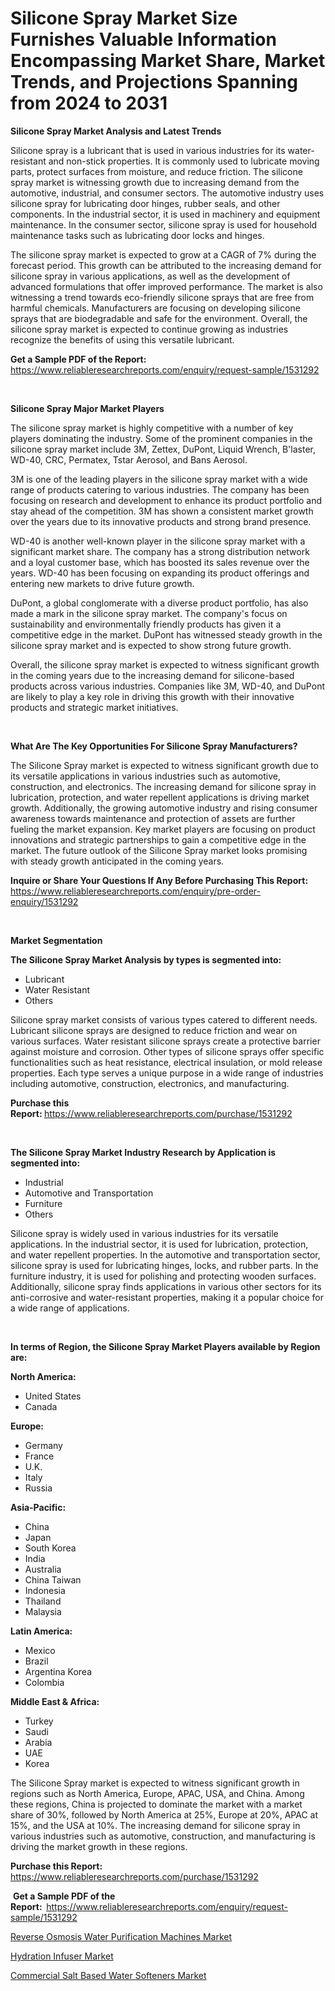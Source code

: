 <p><h1>Silicone Spray Market Size Furnishes Valuable Information Encompassing Market Share, Market Trends, and Projections Spanning from 2024 to 2031</h1></p><p><strong>Silicone Spray Market Analysis and Latest Trends</strong></p>
<p><p>Silicone spray is a lubricant that is used in various industries for its water-resistant and non-stick properties. It is commonly used to lubricate moving parts, protect surfaces from moisture, and reduce friction. The silicone spray market is witnessing growth due to increasing demand from the automotive, industrial, and consumer sectors. The automotive industry uses silicone spray for lubricating door hinges, rubber seals, and other components. In the industrial sector, it is used in machinery and equipment maintenance. In the consumer sector, silicone spray is used for household maintenance tasks such as lubricating door locks and hinges.</p><p>The silicone spray market is expected to grow at a CAGR of 7% during the forecast period. This growth can be attributed to the increasing demand for silicone spray in various applications, as well as the development of advanced formulations that offer improved performance. The market is also witnessing a trend towards eco-friendly silicone sprays that are free from harmful chemicals. Manufacturers are focusing on developing silicone sprays that are biodegradable and safe for the environment. Overall, the silicone spray market is expected to continue growing as industries recognize the benefits of using this versatile lubricant.</p></p>
<p><strong>Get a Sample PDF of the Report:&nbsp;</strong> <a href="https://www.reliableresearchreports.com/enquiry/request-sample/1531292">https://www.reliableresearchreports.com/enquiry/request-sample/1531292</a></p>
<p>&nbsp;</p>
<p><strong>Silicone Spray Major Market Players</strong></p>
<p><p>The silicone spray market is highly competitive with a number of key players dominating the industry. Some of the prominent companies in the silicone spray market include 3M, Zettex, DuPont, Liquid Wrench, B'laster, WD-40, CRC, Permatex, Tstar Aerosol, and Bans Aerosol.</p><p>3M is one of the leading players in the silicone spray market with a wide range of products catering to various industries. The company has been focusing on research and development to enhance its product portfolio and stay ahead of the competition. 3M has shown a consistent market growth over the years due to its innovative products and strong brand presence.</p><p>WD-40 is another well-known player in the silicone spray market with a significant market share. The company has a strong distribution network and a loyal customer base, which has boosted its sales revenue over the years. WD-40 has been focusing on expanding its product offerings and entering new markets to drive future growth.</p><p>DuPont, a global conglomerate with a diverse product portfolio, has also made a mark in the silicone spray market. The company's focus on sustainability and environmentally friendly products has given it a competitive edge in the market. DuPont has witnessed steady growth in the silicone spray market and is expected to show strong future growth.</p><p>Overall, the silicone spray market is expected to witness significant growth in the coming years due to the increasing demand for silicone-based products across various industries. Companies like 3M, WD-40, and DuPont are likely to play a key role in driving this growth with their innovative products and strategic market initiatives.</p></p>
<p>&nbsp;</p>
<p><strong>What Are The Key Opportunities For Silicone Spray Manufacturers?</strong></p>
<p><p>The Silicone Spray market is expected to witness significant growth due to its versatile applications in various industries such as automotive, construction, and electronics. The increasing demand for silicone spray in lubrication, protection, and water repellent applications is driving market growth. Additionally, the growing automotive industry and rising consumer awareness towards maintenance and protection of assets are further fueling the market expansion. Key market players are focusing on product innovations and strategic partnerships to gain a competitive edge in the market. The future outlook of the Silicone Spray market looks promising with steady growth anticipated in the coming years.</p></p>
<p><strong>Inquire or Share Your Questions If Any Before Purchasing This Report:</strong> <a href="https://www.reliableresearchreports.com/enquiry/pre-order-enquiry/1531292">https://www.reliableresearchreports.com/enquiry/pre-order-enquiry/1531292</a></p>
<p>&nbsp;</p>
<p><strong>Market Segmentation</strong></p>
<p><strong>The Silicone Spray Market Analysis by types is segmented into:</strong></p>
<p><ul><li>Lubricant</li><li>Water Resistant</li><li>Others</li></ul></p>
<p><p>Silicone spray market consists of various types catered to different needs. Lubricant silicone sprays are designed to reduce friction and wear on various surfaces. Water resistant silicone sprays create a protective barrier against moisture and corrosion. Other types of silicone sprays offer specific functionalities such as heat resistance, electrical insulation, or mold release properties. Each type serves a unique purpose in a wide range of industries including automotive, construction, electronics, and manufacturing.</p></p>
<p><strong>Purchase this Report:&nbsp;</strong><a href="https://www.reliableresearchreports.com/purchase/1531292">https://www.reliableresearchreports.com/purchase/1531292</a></p>
<p>&nbsp;</p>
<p><strong>The Silicone Spray Market Industry Research by Application is segmented into:</strong></p>
<p><ul><li>Industrial</li><li>Automotive and Transportation</li><li>Furniture</li><li>Others</li></ul></p>
<p><p>Silicone spray is widely used in various industries for its versatile applications. In the industrial sector, it is used for lubrication, protection, and water repellent properties. In the automotive and transportation sector, silicone spray is used for lubricating hinges, locks, and rubber parts. In the furniture industry, it is used for polishing and protecting wooden surfaces. Additionally, silicone spray finds applications in various other sectors for its anti-corrosive and water-resistant properties, making it a popular choice for a wide range of applications.</p></p>
<p>&nbsp;</p>
<p><strong>In terms of Region, the Silicone Spray Market Players available by Region are:</strong></p>
<p>
    <p> <strong> North America: </strong>
        <ul>
            <li>United States</li>
            <li>Canada</li>
        </ul>
        </p> 
    <p> <strong> Europe: </strong>
        <ul>
            <li>Germany</li>
            <li>France</li>
            <li>U.K.</li>
            <li>Italy</li>
            <li>Russia</li>
        </ul>
        </p> 
    <p> <strong> Asia-Pacific: </strong>
        <ul>
            <li>China</li>
            <li>Japan</li>
            <li>South Korea</li>
            <li>India</li>
            <li>Australia</li>
            <li>China Taiwan</li>
            <li>Indonesia</li>
            <li>Thailand</li>
            <li>Malaysia</li>
        </ul>
        </p> 
    <p> <strong> Latin America: </strong>
        <ul>
            <li>Mexico</li>
            <li>Brazil</li>
            <li>Argentina Korea</li>
            <li>Colombia</li>
        </ul>
        </p> 
    <p> <strong> Middle East & Africa: </strong>
        <ul>
            <li>Turkey</li>
            <li>Saudi</li>
            <li>Arabia</li>
            <li>UAE</li>
            <li>Korea</li>
        </ul>
    </p>
    </p>
<p><p>The Silicone Spray market is expected to witness significant growth in regions such as North America, Europe, APAC, USA, and China. Among these regions, China is projected to dominate the market with a market share of 30%, followed by North America at 25%, Europe at 20%, APAC at 15%, and the USA at 10%. The increasing demand for silicone spray in various industries such as automotive, construction, and manufacturing is driving the market growth in these regions.</p></p>
<p><strong>Purchase this Report: </strong><a href="https://www.reliableresearchreports.com/purchase/1531292">https://www.reliableresearchreports.com/purchase/1531292</a></p>
<p>&nbsp;<strong>Get a Sample PDF of the Report:&nbsp;&nbsp;</strong><a href="https://www.reliableresearchreports.com/enquiry/request-sample/1531292">https://www.reliableresearchreports.com/enquiry/request-sample/1531292</a></p>
<p><strong></strong></p>
<p><p><a href="https://view.publitas.com/reportprime-1/global-reverse-osmosis-water-purification-machines-market-size-and-market-trends-insights-and-projections-from-2023-to-2030/">Reverse Osmosis Water Purification Machines Market</a></p><p><a href="https://view.publitas.com/reportprime-1/hydration-infuser-market-challenges-opportunities-and-growth-drivers-and-major-market-players-forecasted-for-period-from-2023-2030/">Hydration Infuser Market</a></p><p><a href="https://view.publitas.com/reportprime-1/global-commercial-salt-based-water-softeners-market-by-types-applications-and-major-players-with-regional-growth-rate-analysis-and-development-situation-from-2023-to-2030/">Commercial Salt Based Water Softeners Market</a></p></p>